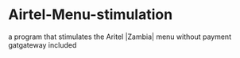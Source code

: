 # Airtel-Menu-stimulation
a program that stimulates the Aritel |Zambia| menu without payment gatgateway included
